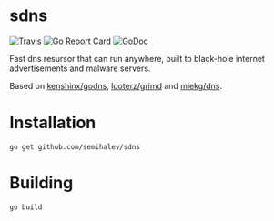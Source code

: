# sdns
[![Travis](https://img.shields.io/travis/semihalev/sdns.svg?style=flat-square)](https://travis-ci.org/semihalev/sdns)
[![Go Report Card](https://goreportcard.com/badge/github.com/semihalev/sdns?style=flat-square)](https://goreportcard.com/report/github.com/semihalev/sdns)
[![GoDoc](https://img.shields.io/badge/godoc-reference-blue.svg?style=flat-square)](http://godoc.org/github.com/semihalev/sdns)

Fast dns resursor that can run anywhere, built to black-hole internet advertisements and malware servers.

Based on [kenshinx/godns](https://github.com/kenshinx/godns), [looterz/grimd](https://github.com/looterz/grimd) and [miekg/dns](https://github.com/miekg/dns).

# Installation
```
go get github.com/semihalev/sdns
```

# Building
```shell
go build
```